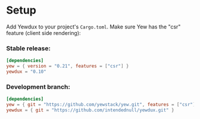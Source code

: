 # Setup

Add Yewdux to your project's `Cargo.toml`. Make sure Yew has the "csr" feature (client side rendering):

### Stable release:

```toml
[dependencies]
yew = { version = "0.21", features = ["csr"] }
yewdux = "0.10"
```

### Development branch:

```toml
[dependencies]
yew = { git = "https://github.com/yewstack/yew.git", features = ["csr"] }
yewdux = { git = "https://github.com/intendednull/yewdux.git" }
```


